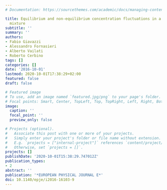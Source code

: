 ```yaml
---
# Documentation: https://sourcethemes.com/academic/docs/managing-content/

title: Equilibrium and non-equilibrium concentration fluctuations in a critical binary
  mixture
subtitle: ''
summary: ''
authors:
- Fabio Giavazzi
- Alessandro Fornasieri
- Alberto Vailati
- Roberto Cerbino
tags: []
categories: []
date: '2016-10-01'
lastmod: 2020-10-01T17:38:29+02:00
featured: false
draft: false

# Featured image
# To use, add an image named `featured.jpg/png` to your page's folder.
# Focal points: Smart, Center, TopLeft, Top, TopRight, Left, Right, BottomLeft, Bottom, BottomRight.
image:
  caption: ''
  focal_point: ''
  preview_only: false

# Projects (optional).
#   Associate this post with one or more of your projects.
#   Simply enter your project's folder or file name without extension.
#   E.g. `projects = ["internal-project"]` references `content/project/deep-learning/index.md`.
#   Otherwise, set `projects = []`.
projects: []
publishDate: '2020-10-01T15:38:29.747012Z'
publication_types:
- 2
abstract: ''
publication: '*EUROPEAN PHYSICAL JOURNAL E*'
doi: 10.1140/epje/i2016-16103-9
---
```

